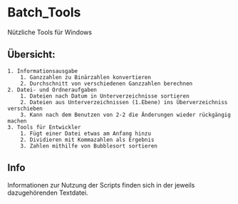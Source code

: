 ﻿# Batch_Tools
Nützliche Tools für Windows

## Übersicht:
	1. Informationsausgabe
		1. Ganzzahlen zu Binärzahlen konvertieren
		2. Durchschnitt von verschiedenen Ganzzahlen berechnen
	2. Datei- und Ordneraufgaben
		1. Dateien nach Datum in Unterverzeichnisse sortieren
		2. Dateien aus Unterverzeichnissen (1.Ebene) ins Überverzeichniss verschieben
		3. Kann nach dem Benutzen von 2-2 die Änderungen wieder rückgängig machen
	3. Tools für Entwickler
		1. Fügt einer Datei etwas am Anfang hinzu
		2. Dividieren mit Kommazahlen als Ergebnis
		3. Zahlen mithilfe von Bubblesort sortieren
		
## Info
Informationen zur Nutzung der Scripts finden sich in der jeweils dazugehörenden Textdatei.